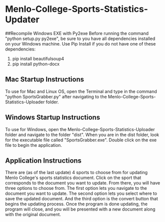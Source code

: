 # Menlo-College-Sports-Statistics-Updater
##Recompile Windows EXE with Py2exe
Before running the command "python setup.py py2exe", be sure to you have all dependencies installed on your Windows machine.
Use Pip Install if you do not have one of these dependencies:
  1. pip install beautifulsoup4
  2. pip install python-docx
  
## Mac Startup Instructions
To use for Mac and Linux OS, open the Terminal and type in the command "python SportsGrabber.py" after navigating to the Menlo-College-Sports-Statistics-Uploader folder.
## Windows Startup Instructions
To use for Windows, open the Menlo-College-Sports-Statistics-Uploader folder and navigate to the folder "dist". When you are in the dist folder, look for the executable file called "SportsGrabber.exe". Double click on the exe file to begin the application.
## Application Instructions
There are (as of the last update) 4 sports to choose from for updating Menlo College's sports statistics document. Click on the sport that corresponds to the document you want to update. From there, you will have three options to choose from. The first option lets you navigate to the document you want to update. The second option lets you select where to save the updated document. And the third option is the convert button that begins the updating process. Once the program is done updating, the program will close, and you will be presented with a new document along with the original document.
